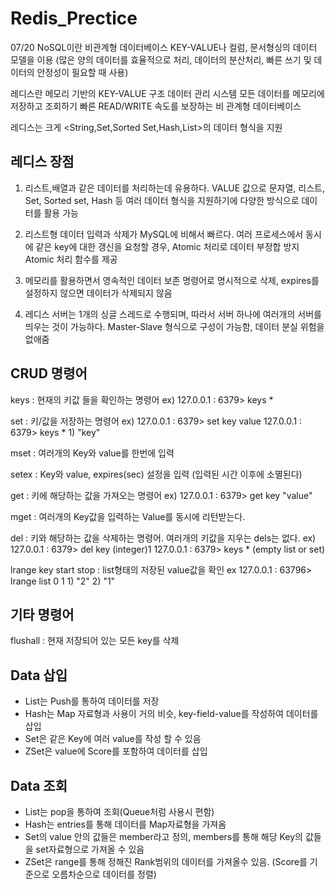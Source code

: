 # Redis_Prectice
07/20
NoSQL이란 비관계형 데이터베이스 KEY-VALUE나 컬럼, 문서형싱의 데이터 모델을 이용
(많은 양의 데이터를 효율적으로 처리, 데이터의 분산처리, 빠른 쓰기 및 데이터의 안정성이 필요할 때 사용)

레디스란 메모리 기반의 KEY-VALUE 구조 데이터 관리 시스템
모든 데이터를 메모리에 저장하고 조회하기 빠른 READ/WRITE 속도를 보장하는 비 관계형 데이터베이스

레디스는 크게 <String,Set,Sorted Set,Hash,List>의 데이터 형식을 지원

## 레디스 장점
1. 리스트,배열과 같은 데이터를 처리하는데 유용하다.
	VALUE 값으로 문자열, 리스트, Set, Sorted set, Hash 등 여러 데이터 형식을 지원하기에 다양한 방식으로 데이터를 활용 가능

2. 리스트형 데이터 입력과 삭제가 MySQL에 비해서 빠르다.
	여러 프로세스에서 동시에 같은 key에 대한 갱신을 요청할 경우, Atomic 처리로 데이터 부정합 방지Atomic 처리 함수를 제공

3. 메모리를 활용하면서 영속적인 데이터 보존
	명령어로 명시적으로 삭제, expires를 설정하지 않으면 데이터가 삭제되지 않음

4. 레디스 서버는 1개의 싱글 스레드로 수행되며, 따라서 서버 하나에 여러개의 서버를 띄우는 것이 가능하다.
	Master-Slave 형식으로 구성이 가능함, 데이터 분실 위험을 없애줌


## CRUD 명령어

keys : 현재의 키값 들을 확인하는 명령어
ex) 127.0.0.1 : 6379> keys *

set : 키/값을 저장하는 명령어
ex) 127.0.0.1 : 6379> set key value
     127.0.0.1 : 6379> keys *
     1) "key"	

mset : 여러개의 Key와 value를 한번에 입력

setex : Key와 value, expires(sec) 설정을 입력
(입력된 시간 이후에 소멸된다)

get : 키에 해당하는 값을 가져오는 명령어
ex) 127.0.0.1 : 6379> get key
     "value"

mget : 여러개의 Key값을 입력하는 Value를 동시에 리턴받는다.

del : 키와 해당하는 값을 삭제하는 명령어. 여러개의 키값을 지우는 dels는 없다.
ex) 127.0.0.1 : 6379> del key
     (integer)1
     127.0.0.1 : 6379> keys *
     (empty list or set)

lrange key start stop : list형태의 저장된 value값을 확인
ex 127.0.0.1 : 63796> lrange list 0 1
    1) "2"
    2) "1"



## 기타 명령어

flushall : 현재 저장되어 있는 모든 key를 삭제



## Data 삽입

- List는 Push를 통하여 데이터를 저장
- Hash는 Map 자료형과 사용이 거의 비슷, key-field-value를 작성하여 데이터를 삽입
- Set은 같은 Key에 여러 value를 작성 할 수 있음
- ZSet은 value에 Score를 포함하여 데이터를 삽입


## Data 조회

- List는 pop을 통하여 조회(Queue처럼 사용시 편함)
- Hash는 entries를 통해 데이터를 Map자료형을 가져옴
- Set의 value 안의 값들은 member라고 정의, members를 통해 해당 Key의 값들을 set자료형으로 가져올 수 있음
- ZSet은 range를 통해 정해진 Rank범위의 데이터를 가져올수 있음. (Score를 기준으로 오름차순으로 데이터를 정렬)

